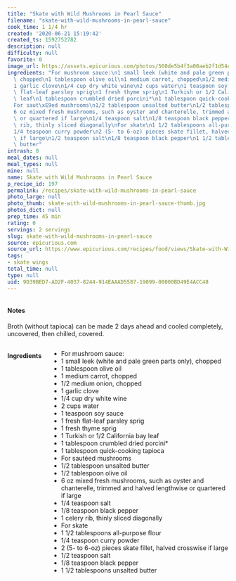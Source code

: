 ```yaml
---
title: "Skate with Wild Mushrooms in Pearl Sauce"
filename: "skate-with-wild-mushrooms-in-pearl-sauce"
cook_time: 1 1/4 hr
created: '2020-06-21 15:19:42'
created_ts: 1592752782
description: null
difficulty: null
favorite: 0
image_url: https://assets.epicurious.com/photos/560de5b4f3a00aeb2f1d54ec/1:1/w_600%2Ch_600/232615.jpg
ingredients: "For mushroom sauce:\n1 small leek (white and pale green parts only),\
  \ chopped\n1 tablespoon olive oil\n1 medium carrot, chopped\n1/2 medium onion, chopped\n\
  1 garlic clove\n1/4 cup dry white wine\n2 cups water\n1 teaspoon soy sauce\n1 fresh\
  \ flat-leaf parsley sprig\n1 fresh thyme sprig\n1 Turkish or 1/2 California bay\
  \ leaf\n1 tablespoon crumbled dried porcini*\n1 tablespoon quick-cooking tapioca\n\
  For saut\xE9ed mushrooms\n1/2 tablespoon unsalted butter\n1/2 tablespoon olive oil\n\
  6 oz mixed fresh mushrooms, such as oyster and chanterelle, trimmed and halved lengthwise\
  \ or quartered if large\n1/4 teaspoon salt\n1/8 teaspoon black pepper\n1 celery\
  \ rib, thinly sliced diagonally\nFor skate\n1 1/2 tablespoons all-purpose flour\n\
  1/4 teaspoon curry powder\n2 (5- to 6-oz) pieces skate fillet, halved crosswise\
  \ if large\n1/2 teaspoon salt\n1/8 teaspoon black pepper\n1 1/2 tablespoons unsalted\
  \ butter"
intrash: 0
meal_dates: null
meal_types: null
mine: null
name: Skate with Wild Mushrooms in Pearl Sauce
p_recipe_id: 197
permalink: /recipes/skate-with-wild-mushrooms-in-pearl-sauce
photo_large: null
photo_thumb: skate-with-wild-mushrooms-in-pearl-sauce-thumb.jpg
photos_dict: null
prep_time: 45 min
rating: 0
servings: 2 servings
slug: skate-with-wild-mushrooms-in-pearl-sauce
source: epicurious.com
source_url: https://www.epicurious.com/recipes/food/views/Skate-with-Wild-Mushrooms-in-Pearl-Sauce-232615?utm_campaign=yummly&utm_medium=yummly&utm_source=yummly
tags:
- skate wings
total_time: null
type: null
uid: 9D39BED7-AD2F-4037-8244-914EAAAD5587-19099-00000BD49E4ACC48
---
```

<div class="large-8 medium-7 columns" id="writeup">		<div id="notes"><h4>Notes</h4>
<div class="box box-notes"><p>Broth (without tapioca) can be made 2 days ahead and cooled completely, uncovered, then chilled, covered.</p>
</div></div>	</div><!-- #writeup -->
</div><!-- #row-one -->
<div class="row" id="row-two">	<div class="medium-4 small-5 columns" id="ingredients"><h4>Ingredients</h4><div class="box box-ingredients content"><ul>
<li>For mushroom sauce:</li>
<li>1 small leek (white and pale green parts only), chopped</li>
<li>1 tablespoon olive oil</li>
<li>1 medium carrot, chopped</li>
<li>1/2 medium onion, chopped</li>
<li>1 garlic clove</li>
<li>1/4 cup dry white wine</li>
<li>2 cups water</li>
<li>1 teaspoon soy sauce</li>
<li>1 fresh flat-leaf parsley sprig</li>
<li>1 fresh thyme sprig</li>
<li>1 Turkish or 1/2 California bay leaf</li>
<li>1 tablespoon crumbled dried porcini*</li>
<li>1 tablespoon quick-cooking tapioca</li>
<li>For sautéed mushrooms</li>
<li>1/2 tablespoon unsalted butter</li>
<li>1/2 tablespoon olive oil</li>
<li>6 oz mixed fresh mushrooms, such as oyster and chanterelle, trimmed and halved lengthwise or quartered if large</li>
<li>1/4 teaspoon salt</li>
<li>1/8 teaspoon black pepper</li>
<li>1 celery rib, thinly sliced diagonally</li>
<li>For skate</li>
<li>1 1/2 tablespoons all-purpose flour</li>
<li>1/4 teaspoon curry powder</li>
<li>2 (5- to 6-oz) pieces skate fillet, halved crosswise if large</li>
<li>1/2 teaspoon salt</li>
<li>1/8 teaspoon black pepper</li>
<li>1 1/2 tablespoons unsalted butter</li>
</ul>
</div>	</div>	<div class="medium-6 small-7 columns" id="directions">	</div>